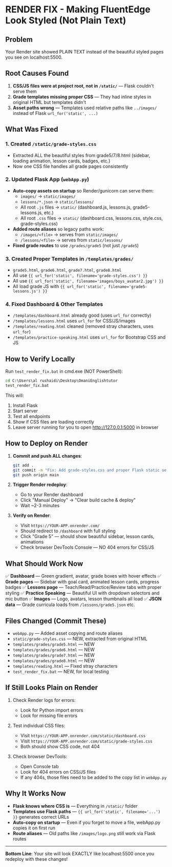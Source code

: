 # RENDER FIX - Making FluentEdge Look Styled (Not Plain Text)

## Problem
Your Render site showed PLAIN TEXT instead of the beautiful styled pages you see on localhost:5500.

## Root Causes Found
1. **CSS/JS files were at project root, not in `/static/`** — Flask couldn't serve them
2. **Grade templates missing proper CSS** — They had inline styles in original HTML but templates didn't
3. **Asset paths wrong** — Templates used relative paths like `../images/` instead of Flask `url_for('static', ...)`

## What Was Fixed

### 1. Created `/static/grade-styles.css`
- Extracted ALL the beautiful styles from grade5/7/8.html (sidebar, loading animation, lesson cards, badges, etc.)
- Now one CSS file handles all grade pages consistently

### 2. Updated Flask App (`webApp.py`)
- **Auto-copy assets on startup** so Render/gunicorn can serve them:
  - `images/` → `static/images/`
  - `lessons/*.json` → `static/lessons/`
  - All root `.js` files → `static/` (dashboard.js, lessons.js, grade5-lessons.js, etc.)
  - All root `.css` files → `static/` (dashboard.css, lessons.css, style.css, grade-styles.css)
- **Added route aliases** so legacy paths work:
  - `/images/<file>` → serves from `static/images/`
  - `/lessons/<file>` → serves from `static/lessons/`
- **Fixed grade routes** to use `/grades/grade5` (not just `/grade5`)

### 3. Created Proper Templates in `/templates/grades/`
- `grade5.html`, `grade6.html`, `grade7.html`, `grade8.html`
- All use `{{ url_for('static', filename='grade-styles.css') }}`
- All use `{{ url_for('static', filename='images/boys_avatar2.jpg') }}`
- All load grade JS with `{{ url_for('static', filename='grade5-lessons.js') }}`

### 4. Fixed Dashboard & Other Templates
- `/templates/dashboard.html` already good (uses `url_for` correctly)
- `/templates/lessons.html` uses `url_for` for CSS/JS/images
- `/templates/reading.html` cleaned (removed stray characters, uses `url_for`)
- `/templates/practice-speaking.html` uses `url_for` for Bootstrap CSS and JS

## How to Verify Locally
Run `test_render_fix.bat` in cmd.exe (NOT PowerShell):
```cmd
cd C:\Users\al rushaidi\Desktop\OmaniEnglishtutor
test_render_fix.bat
```

This will:
1. Install Flask
2. Start server
3. Test all endpoints
4. Show if CSS files are loading correctly
5. Leave server running for you to open http://127.0.0.1:5000 in browser

## How to Deploy on Render
1. **Commit and push ALL changes**:
   ```bash
   git add .
   git commit -m "Fix: Add grade-styles.css and proper Flask static serving"
   git push origin main
   ```

2. **Trigger Render redeploy**:
   - Go to your Render dashboard
   - Click "Manual Deploy" → "Clear build cache & deploy"
   - Wait ~2-3 minutes

3. **Verify on Render**:
   - Visit `https://YOUR-APP.onrender.com/`
   - Should redirect to `/dashboard` with full styling
   - Click "Grade 5" — should show beautiful sidebar, lesson cards, animations
   - Check browser DevTools Console — NO 404 errors for CSS/JS

## What Should Work Now

✅ **Dashboard** — Green gradient, avatar, grade boxes with hover effects
✅ **Grade pages** — Sidebar with goal card, animated lesson cards, progress badges
✅ **Lessons page** — Teach/Read/Practice/Review tabs with proper styling
✅ **Practice Speaking** — Beautiful UI with dropdown selectors and mic button
✅ **Images** — Logo, avatars, lesson thumbnails all load
✅ **JSON data** — Grade curricula loads from `/lessons/grade5.json` etc.

## Files Changed (Commit These)
- `webApp.py` — Added asset copying and route aliases
- `static/grade-styles.css` — NEW, extracted from original HTML
- `templates/grades/grade5.html` — NEW
- `templates/grades/grade6.html` — NEW  
- `templates/grades/grade7.html` — NEW
- `templates/grades/grade8.html` — NEW
- `templates/reading.html` — Fixed stray characters
- `test_render_fix.bat` — NEW, for local testing

## If Still Looks Plain on Render
1. Check Render logs for errors:
   - Look for Python import errors
   - Look for missing file errors
   
2. Test individual CSS files:
   - Visit `https://YOUR-APP.onrender.com/static/dashboard.css`
   - Visit `https://YOUR-APP.onrender.com/static/grade-styles.css`
   - Both should show CSS code, not 404
   
3. Check browser DevTools:
   - Open Console tab
   - Look for 404 errors on CSS/JS files
   - If any 404s, those files need to be added to the copy list in `webApp.py`

## Why It Works Now
- **Flask knows where CSS is** — Everything in `/static/` folder
- **Templates use Flask paths** — `{{ url_for('static', filename='...') }}` generates correct URLs
- **Auto-copy on startup** — Even if you forget to move a file, webApp.py copies it on first run
- **Route aliases** — Old paths like `/images/logo.png` still work via Flask routes

---
**Bottom Line**: Your site will look EXACTLY like localhost:5500 once you redeploy with these changes!
